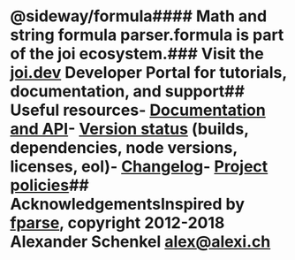 # @sideway/formula#### Math and string formula parser.**formula** is part of the **joi** ecosystem.### Visit the [joi.dev](https://joi.dev) Developer Portal for tutorials, documentation, and support## Useful resources- [Documentation and API](https://joi.dev/module/formula/)- [Version status](https://joi.dev/resources/status/#formula) (builds, dependencies, node versions, licenses, eol)- [Changelog](https://joi.dev/module/formula/changelog/)- [Project policies](https://joi.dev/policies/)## AcknowledgementsInspired by [**fparse**](https://github.com/bylexus/fparse), copyright 2012-2018 Alexander Schenkel <alex@alexi.ch>
